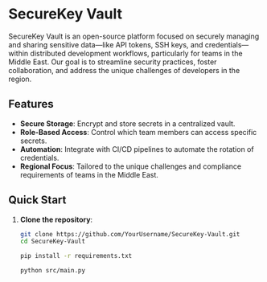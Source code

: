 # SecureKey Vault

SecureKey Vault is an open-source platform focused on securely managing and sharing sensitive data—like API tokens, SSH keys, and credentials—within distributed development workflows, particularly for teams in the Middle East. Our goal is to streamline security practices, foster collaboration, and address the unique challenges of developers in the region.

## Features
- **Secure Storage**: Encrypt and store secrets in a centralized vault.
- **Role-Based Access**: Control which team members can access specific secrets.
- **Automation**: Integrate with CI/CD pipelines to automate the rotation of credentials.
- **Regional Focus**: Tailored to the unique challenges and compliance requirements of teams in the Middle East.

## Quick Start

1. **Clone the repository**:
   ```bash
   git clone https://github.com/YourUsername/SecureKey-Vault.git
   cd SecureKey-Vault

   pip install -r requirements.txt

   python src/main.py

